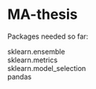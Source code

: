 # MA-thesis
Packages needed so far:

sklearn.ensemble  
sklearn.metrics   
sklearn.model_selection   
pandas    
